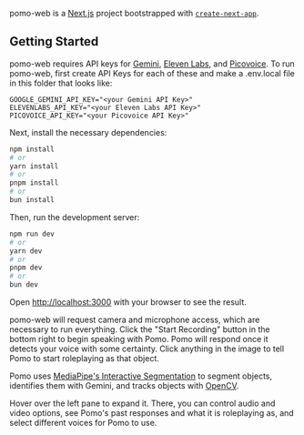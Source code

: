 pomo-web is a [Next.js](https://nextjs.org/) project bootstrapped with [`create-next-app`](https://github.com/vercel/next.js/tree/canary/packages/create-next-app).

## Getting Started

pomo-web requires API keys for [Gemini](https://ai.google.dev/gemini-api), [Eleven Labs](https://elevenlabs.io/app/sign-up), and [Picovoice](https://console.picovoice.ai/login).  To run pomo-web, first create API Keys for each of these and make a .env.local file in this folder that looks like:

```
GOOGLE_GEMINI_API_KEY="<your Gemini API Key>"
ELEVENLABS_API_KEY="<your Eleven Labs API Key>"
PICOVOICE_API_KEY="<your Picovoice API Key>"
```

Next, install the necessary dependencies:

```bash
npm install
# or
yarn install
# or
pnpm install
# or
bun install
```

Then, run the development server:

```bash
npm run dev
# or
yarn dev
# or
pnpm dev
# or
bun dev
```

Open [http://localhost:3000](http://localhost:3000) with your browser to see the result.

pomo-web will request camera and microphone access, which are necessary to run everything.  Click the "Start Recording" button in the bottom right to begin speaking with Pomo.  Pomo will respond once it detects your voice with some certainty.  Click anything in the image to tell Pomo to start roleplaying as that object.

Pomo uses [MediaPipe's Interactive Segmentation](https://ai.google.dev/edge/mediapipe/solutions/vision/interactive_segmenter/web_js) to segment objects, identifies them with Gemini, and tracks objects with [OpenCV](https://docs.opencv.org/4.x/d4/dee/tutorial_optical_flow.html).

Hover over the left pane to expand it.  There, you can control audio and video options, see Pomo's past responses and what it is roleplaying as, and select different voices for Pomo to use.